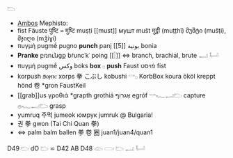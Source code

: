 𓂬  

* [Ambos](mb) Mephisto:  
* fist Fäuste पुष्टि ⋍ मुष्टि muṣṭi [[must]] мушт mušt मुट्ठी (muṭṭhī) მუშტი (mušṭi), მჯიღი (mǯiɣi)  
* πυγμή pugmḗ pugno **punch** panj [[5]] بونية‎ bonia  
* **Pranke** բռունցք bṙuncʿkʿ poing [[𓂭]] ⇔ branch, brachial, brute 𓂝 𓂡  
* πυγμή pugmḗ  وكس‎ boks **box** 𓊪 **push** Faust פֿויסט fist  
* korpush ϧⲟⲣⲡⲥ xorps 拳 こぶし kobushi 𓎡𓊪 KorbBox koura ököl kreppt hönd 卷 *ɡron FaustKeil  
* [[grab]]us γροθιά *grapth grothiá אֶגרוֹף‎ egróf 𓎡𓆑𓂝𓂬 capture 𓐍𓆑𓂝𓂬 grasp  
* yumruq 주먹 jumeok юмрук jumruk @ Bulgaria!  
* 권 拳 gwon (Tai Chi Quan 拳)  
* ⇔ palm balm ballen 拳 卷 圈 juan1/juan4/quan1  

D49 𓂬 dO 𓂬 ⋍ D42 AB D48  𓂫 𓂪 𓂬 𓂝 𓂡  
